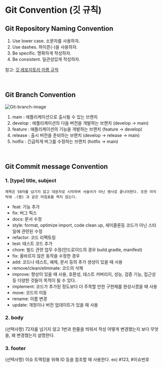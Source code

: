 # Git Convention (깃 규칙)

## Git Repository Naming Convention

1. Use lower case. 소문자를 사용하자.
2. Use dashes. 하이픈(-)을 사용하자.
3. Be specific. 명확하게 작성하자.
4. Be consistent. 일관성있게 작성하자.

참고: [깃 레포지토리 이름 규칙](https://stackoverflow.com/questions/11947587/is-there-a-naming-convention-for-git-repositories)

</br>

## Git Branch Convention

![Git-branch-image](https://github.com/nari1021/study-log/tree/main/git/git-branch.png)

1. main : 애플리케이션으로 출시될 수 있는 브랜치
2. develop : 애플리케이션의 다음 버전을 개발하는 브랜치 (develop -> main)
3. feature : 애플리케이션의 기능을 개발하는 브랜치 (feature -> develop)
4. release : 출시 버전을 준비하는 브랜치 (develop -> release -> main)
5. hotfix : 긴급하게 버그를 수정하는 브랜치 (hotfix -> main)

</br>

## Git Commit message Convention

### 1. [type] title, subject

`제목은 50자를 넘기지 않고 대문자로 시작하며 서술어가 아닌 명사로 끝나야한다. 또한 마지막에 .(쩜) 과 같은 마침표를 찍지 않는다.`

- feat: 기능 추가
- fix: 버그 픽스
- docs: 문서 수정
- style: format, optimize import, code clean up, 세미콜론등 코드가 아닌 스타일에 관련된 수정
- refactor: 코드 리펙토링
- test: 테스트 코드 추가
- chore: 빌드 관련 업무 수정(안드로이드의 경우 build.gradle, manifest)
- fix: 올바르지 않은 동작을 수정한 경우
- add: 코드나 테스트, 예제, 문서 등의 추가 생성이 있을 때 사용
- remove/clean/eliminate: 코드의 삭제
- improve: 향상이 있을 때 사용, 호환성, 테스트 커버리지, 성능, 검증 기능, 접근성 등 다양한 것들이 목적이 될 수 있다.
- implement: 코드가 추가된 정도보다 더 주목할 만한 구현체를 완성시켰을 때 사용
- move: 코드의 이동
- rename: 이름 변경
- update: 개정이나 버전 업데이트가 있을 때 사용

### 2. body

(선택사항) 72자를 넘기지 않고 1번과 한줄을 띄워서 작성
어떻게 변경했는지 보다 무엇을, 왜 변경했는지 설명한다.

### 3. footer

(선택사항) 이슈 트랙킹을 위해 ID 등을 참조할 때 사용한다.
ex) #123, #이슈번호

